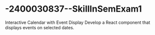 # -2400030837--SkillInSemExam1
 Interactive Calendar with Event Display Develop a React component that displays events on selected dates.
